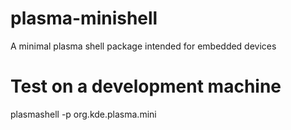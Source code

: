 plasma-minishell
=======================

A minimal plasma shell package intended for embedded devices

Test on a development machine
=======================

plasmashell -p org.kde.plasma.mini
